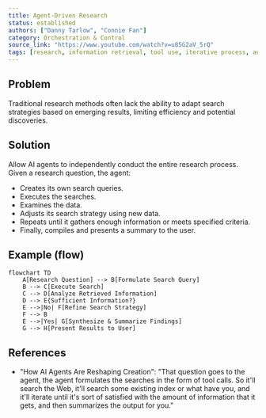 ```yaml
---
title: Agent-Driven Research
status: established
authors: ["Danny Tarlow", "Connie Fan"]
category: Orchestration & Control
source_link: "https://www.youtube.com/watch?v=u85G2aV_5rQ"
tags: [research, information retrieval, tool use, iterative process, autonomous search]
---
```


## Problem
Traditional research methods often lack the ability to adapt search strategies based on emerging results, limiting efficiency and potential discoveries.

## Solution
Allow AI agents to independently conduct the entire research process. Given a research question, the agent:

- Creates its own search queries.
- Executes the searches.
- Examines the data.
- Adjusts its search strategy using new data.
- Repeats until it gathers enough information or meets specified criteria.
- Finally, compiles and presents a summary to the user.

## Example (flow)
```mermaid
flowchart TD
    A[Research Question] --> B[Formulate Search Query]
    B --> C[Execute Search]
    C --> D[Analyze Retrieved Information]
    D --> E{Sufficient Information?}
    E -->|No| F[Refine Search Strategy]
    F --> B
    E -->|Yes| G[Synthesize & Summarize Findings]
    G --> H[Present Results to User]
```

## References
- "How AI Agents Are Reshaping Creation": "That question goes to the agent, the agent formulates the searches in the form of tool calls. So it'll search the Web, it'll search some existing index or what have you, and it'll iterate until it's sort of satisfied with the amount of information that it gets, and then summarizes the output for you."